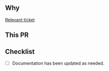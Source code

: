 ## Why

[Relevant ticket](https://broadinstitute.atlassian.net/browse/<ticket_id>)

## This PR

## Checklist
- [ ] Documentation has been updated as needed.
